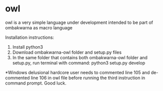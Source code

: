 # owl
owl is a very simple language under development intended to be part of ombakwarna as macro language

Installation instructions:

1) Install python3
2) Download ombakwarna-owl folder and setup.py files
3) In the same folder that contains both ombakwarna-owl folder and setup.py, run terminal with command: python3 setup.py develop

*Windows delusional hardcore user needs to commented line 105 and de-commented line 106 in owl file before running the third instruction in command prompt. Good luck.
